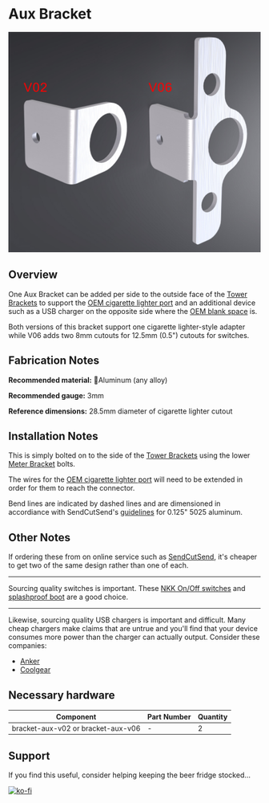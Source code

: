# Aux Bracket

![Aux Bracket](images/bracket-aux.jpg)

## Overview

One Aux Bracket can be added per side to the outside face of the [Tower Brackets](https://github.com/random1781/Tenere700/tree/main/tower/bracket-tower) to support the [OEM cigarette lighter port](https://yamaha-motor.com/parts/diagram/10635215/242380396?partNumber=B568254B0100) and an additional device such as a USB charger on the opposite side where the [OEM blank space](https://yamaha-motor.com/parts/diagram/10635215/242380396?partNumber=2BS247470000) is.

Both versions of this bracket support one cigarette lighter-style adapter while V06 adds two 8mm cutouts for 12.5mm (0.5") cutouts for switches.

## Fabrication Notes

**Recommended material:** Aluminum (any alloy)

**Recommended gauge:** 3mm

**Reference dimensions:** 28.5mm diameter of cigarette lighter cutout

## Installation Notes

This is simply bolted on to the side of the [Tower Brackets](https://github.com/random1781/Tenere700/tree/main/tower/bracket-tower) using the lower [Meter Bracket](https://github.com/random1781/Tenere700/tree/main/tower/bracket-meter) bolts.

The wires for the [OEM cigarette lighter port](https://yamaha-motor.com/parts/diagram/10635215/242380396?partNumber=B568254B0100) will need to be extended in order for them to reach the connector.

Bend lines are indicated by dashed lines and are dimensioned in accordiance with SendCutSend's [guidelines](https://sendcutsend.com/materials/5052-aluminum/) for 0.125" 5025 aluminum.

## Other Notes

If ordering these from on online service such as [SendCutSend](https://sendcutsend.com/), it's cheaper to get two of the same design rather than one of each.

---

Sourcing quality switches is important. These [NKK On/Off switches](https://www.mouser.com/ProductDetail/633-S1AWF) and [splashproof boot](https://www.mouser.com/ProductDetail/633-AT4181) are a good choice.

---

Likewise, sourcing quality USB chargers is important and difficult. Many cheap chargers make claims that are untrue and you'll find that your device consumes more power than the charger can actually output. Consider these companies:

- [Anker](https://www.anker.com)
- [Coolgear](https://www.coolgear.com/)

## Necessary hardware

|Component|Part Number|Quantity|
|--|--|--|
|bracket-aux-v02 or bracket-aux-v06|-|2|

## Support

If you find this useful, consider helping keeping the beer fridge stocked...

[![ko-fi](https://ko-fi.com/img/githubbutton_sm.svg)](https://ko-fi.com/N4N86PBC2)